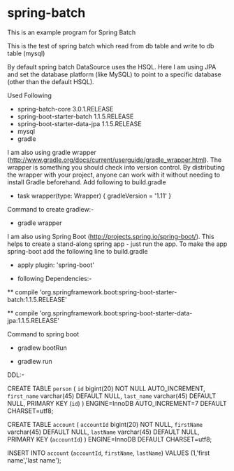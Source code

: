 spring-batch
============

This is an example program for Spring Batch

This is the test of spring batch which read from db table and write to db table (mysql)

By default spring batch DataSource uses the HSQL. Here I am using JPA and set the database platform (like MySQL) to point to a specific database (other than the default HSQL).

Used Following

* spring-batch-core 3.0.1.RELEASE
* spring-boot-starter-batch 1.1.5.RELEASE
* spring-boot-starter-data-jpa 1.1.5.RELEASE
* mysql
* gradle



I am also using gradle wrapper (http://www.gradle.org/docs/current/userguide/gradle_wrapper.html). The wrapper is something you should check into version control. By distributing the wrapper with your project, anyone can work with it without needing to install Gradle beforehand.
Add following to build.gradle

* task wrapper(type: Wrapper) {
    gradleVersion = '1.11'
}

Command to create gradlew:-

* gradle wrapper


I am also using Spring Boot (http://projects.spring.io/spring-boot/). This helps to create a stand-along spring app - just run the app. To make the app spring-boot add the following line to build.gradle

 * apply plugin: 'spring-boot'

 * following Dependencies:-

 ** compile 'org.springframework.boot:spring-boot-starter-batch:1.1.5.RELEASE'


 ** compile 'org.springframework.boot:spring-boot-starter-data-jpa:1.1.5.RELEASE'


Command to spring boot

 * gradlew bootRun

 * gradlew run


DDL:-

CREATE TABLE `person` (
  `id` bigint(20) NOT NULL AUTO_INCREMENT,
  `first_name` varchar(45) DEFAULT NULL,
  `last_name` varchar(45) DEFAULT NULL,
  PRIMARY KEY (`id`)
) ENGINE=InnoDB AUTO_INCREMENT=7 DEFAULT CHARSET=utf8;


CREATE TABLE `account` (
  `accountId` bigint(20) NOT NULL,
  `firstName` varchar(45) DEFAULT NULL,
  `lastName` varchar(45) DEFAULT NULL,
  PRIMARY KEY (`accountId`)
) ENGINE=InnoDB DEFAULT CHARSET=utf8;


INSERT INTO `account`
(`accountId`,
`firstName`,
`lastName`)
VALUES
(1,'first name','last name');
